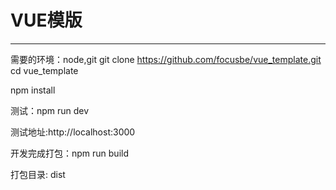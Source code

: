 VUE模版
====================

---------------------

需要的环境：node,git
git clone https://github.com/focusbe/vue_template.git
cd vue_template

npm install

测试：npm run dev

测试地址:http://localhost:3000

开发完成打包：npm run build

打包目录: dist
